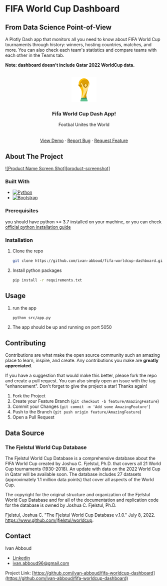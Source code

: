 # FIFA World Cup Dashboard
## From Data Science Point-of-View
A Plotly Dash app that monitors all you need to know about FIFA World Cup tournaments through history: winners, hosting countries, matches, and more. You can also check each team's statistics and compare teams with each other in the Teams tab.

**Note: dashboard doesn't include Qatar 2022 WorldCup data.**


<!-- PROJECT LOGO -->
<br />
<div align="center">
  <a href="https://github.com/ivan-abboud/fifa-worldcup-dashboard">
    <img src="src/assets/images/ic_world_cup.png" alt="Logo" width="80" height="80">
  </a>

  <h3 align="center">Fifa World Cup Dash App!</h3>

  <p align="center">
    Footbal Unites the World
    <br />
    <br />
    <br />
    <a href="http://ivan96.pythonanywhere.com/">View Demo</a>
    ·
    <a href="https://github.com/ivan-abboud/fifa-worldcup-dashboard/issues">Report Bug</a>
    ·
    <a href="https://github.com/ivan-abboud/fifa-worldcup-dashboard/issues">Request Feature</a>
  </p>
</div>


<!-- ABOUT THE PROJECT -->
## About The Project

[![Product Name Screen Shot][product-screenshot]](https://example.com)




### Built With


* [![Python][python.com]][python-url]
* [![Bootstrap][Bootstrap.com]][Bootstrap-url]



<!-- GETTING STARTED -->
### Prerequisites

you should have python >= 3.7 installed on your machine, or you can check
[official python installation guide](https://www.python.org/downloads/)



### Installation


1. Clone the repo
   ```sh
   git clone https://github.com/ivan-abboud/fifa-worldcup-dashboard.git
   ```
2. Install python packages
   ```sh
   pip install -r requirements.txt
   ```

<!-- USAGE EXAMPLES -->
## Usage

1. run the app
   ```sh
   python src/app.py
   ```
2. The app should be up and running on port 5050



<!-- CONTRIBUTING -->
## Contributing

Contributions are what make the open source community such an amazing place to learn, inspire, and create. Any contributions you make are **greatly appreciated**.

If you have a suggestion that would make this better, please fork the repo and create a pull request. You can also simply open an issue with the tag "enhancement".
Don't forget to give the project a star! Thanks again!

1. Fork the Project
2. Create your Feature Branch (`git checkout -b feature/AmazingFeature`)
3. Commit your Changes (`git commit -m 'Add some AmazingFeature'`)
4. Push to the Branch (`git push origin feature/AmazingFeature`)
5. Open a Pull Request


## Data Source
### The Fjelstul World Cup Database

The Fjelstul World Cup Database is a comprehensive database about the FIFA World Cup created by Joshua C. Fjelstul, Ph.D. that covers all 21 World Cup tournaments (1930-2018). An update with data on the 2022 World Cup in Qatar will be available soon. The database includes 27 datasets (approximately 1.1 million data points) that cover all aspects of the World Cup.

The copyright for the original structure and organization of the Fjelstul World Cup Database and for all of the documentation and replication code for the database is owned by Joshua C. Fjelstul, Ph.D.

Fjelstul, Joshua C. "The Fjelstul World Cup Database v.1.0." July 8, 2022. https://www.github.com/jfjelstul/worldcup.




<!-- CONTACT -->
## Contact

Ivan Abboud 
- [Linkedin](https://www.linkedin.com/in/ivan-abboud/) 
- ivan.abboud96@gmail.com

Project Link: [https://github.com/ivan-abboud/fifa-worldcup-dashboard](https://github.com/ivan-abboud/fifa-worldcup-dashboard)


[Bootstrap.com]: https://img.shields.io/badge/Bootstrap-563D7C?style=for-the-badge&logo=bootstrap&logoColor=white
[Bootstrap-url]: https://getbootstrap.com
[python.com]:http://ForTheBadge.com/images/badges/made-with-python.svg
[python-url]:https://www.python.org/
[python-install]:https://www.python.org/downloads/

